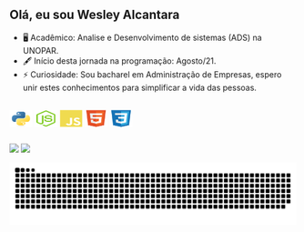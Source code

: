 ## Olá, eu sou Wesley Alcantara
- 🖥 Acadêmico: Analise e Desenvolvimento de sistemas (ADS) na UNOPAR.
- 🖋 Início desta jornada na programação: Agosto/21.
- ⚡ Curiosidade: Sou bacharel em Administração de Empresas, espero unir estes conhecimentos para simplificar a vida das pessoas.

<div style="display: inline_block"><br>
  <img align="center" alt="Wesley-Python" height="30" width="40" src="https://raw.githubusercontent.com/devicons/devicon/master/icons/python/python-original.svg">
  <img align="center" alt="Wesley-Python" height="30" width="40" src="https://raw.githubusercontent.com/devicons/devicon/master/icons/nodejs/nodejs-original.svg">
  <img align="center" alt="Wesley-Js" height="30" width="40" src="https://raw.githubusercontent.com/devicons/devicon/master/icons/javascript/javascript-plain.svg">
  <img align="center" alt="Wesley-HTML" height="30" width="40" src="https://raw.githubusercontent.com/devicons/devicon/master/icons/html5/html5-original.svg">
  <img align="center" alt="Wesley-CSS" height="30" width="40" src="https://raw.githubusercontent.com/devicons/devicon/master/icons/css3/css3-original.svg">
  
</div>
  
  ##
 
<div> 
   <a href="https://codepen.io/wesley-batista-alcantara/pen/GROjoEd" target="_blank"><img src="https://img.shields.io/badge/-codepen-%FF7F3F?style=for-the-badge&logo=codepen&logoColor=white" target="_blank"></a>
  <a href="https://www.linkedin.com/in/wesley-alcantara-58148020b/" target="_blank"><img src="https://img.shields.io/badge/-LinkedIn-%230077B5?style=for-the-badge&logo=linkedin&logoColor=white" target="_blank"></a> 
 
  ![Snake animation](https://github.com/wesleyalcantara/wesleyalcantara/blob/main/github-contribution-grid-snake.svg)
  
</div>
